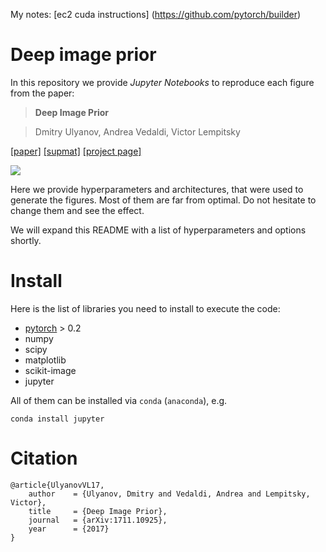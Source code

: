 My notes: [ec2 cuda instructions] (https://github.com/pytorch/builder)

# Deep image prior

In this repository we provide *Jupyter Notebooks* to reproduce each figure from the paper:

> **Deep Image Prior**

>Dmitry Ulyanov, Andrea Vedaldi, Victor Lempitsky


[[paper]](http://sites.skoltech.ru/app/data/uploads/sites/25/2017/11/deep_image_prior.pdf) [[supmat]](https://box.skoltech.ru/index.php/s/ib52BOoV58ztuPM) [[project page]](https://dmitryulyanov.github.io/deep_image_prior)

![](data/teaser_compiled.png)

Here we provide hyperparameters and architectures, that were used to generate the figures. Most of them are far from optimal. Do not hesitate to change them and see the effect.

We will expand this README with a list of hyperparameters and options shortly.

# Install

Here is the list of libraries you need to install to execute the code:
- [pytorch](http://pytorch.org/) > 0.2
- numpy
- scipy
- matplotlib
- scikit-image
- jupyter

All of them can be installed via `conda` (`anaconda`), e.g.
```
conda install jupyter
```

# Citation
```
@article{UlyanovVL17,
    author    = {Ulyanov, Dmitry and Vedaldi, Andrea and Lempitsky, Victor},
    title     = {Deep Image Prior},
    journal   = {arXiv:1711.10925},
    year      = {2017}
}
```
